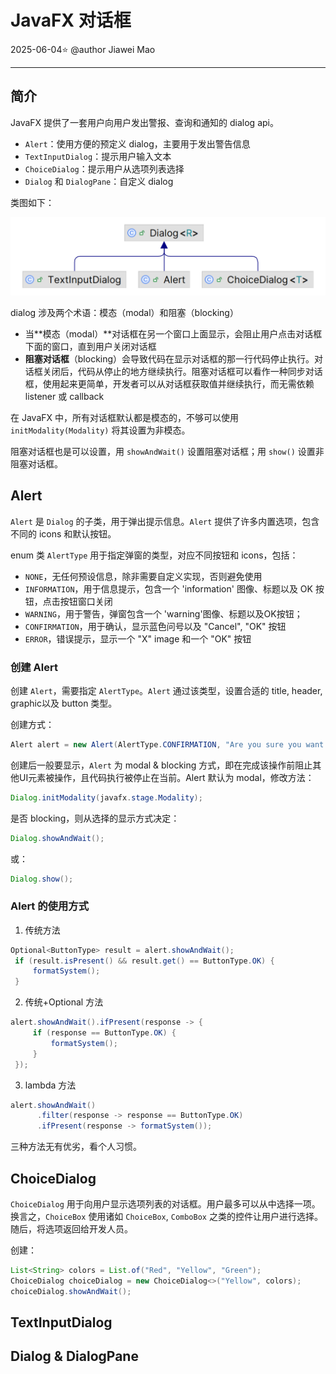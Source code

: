# JavaFX 对话框

2025-06-04⭐
@author Jiawei Mao
***
## 简介

JavaFX 提供了一套用户向用户发出警报、查询和通知的 dialog api。

- `Alert`：使用方便的预定义 dialog，主要用于发出警告信息
- `TextInputDialog`：提示用户输入文本
-  `ChoiceDialog`：提示用户从选项列表选择
- `Dialog` 和 `DialogPane`：自定义 dialog

类图如下：

![image-20250604155012555](./images/image-20250604155012555.png)

dialog 涉及两个术语：模态（modal）和阻塞（blocking）

- 当**模态（modal）**对话框在另一个窗口上面显示，会阻止用户点击对话框下面的窗口，直到用户关闭对话框
- **阻塞对话框**（blocking）会导致代码在显示对话框的那一行代码停止执行。对话框关闭后，代码从停止的地方继续执行。阻塞对话框可以看作一种同步对话框，使用起来更简单，开发者可以从对话框获取值并继续执行，而无需依赖 listener 或 callback

在 JavaFX 中，所有对话框默认都是模态的，不够可以使用 `initModality(Modality)` 将其设置为非模态。

阻塞对话框也是可以设置，用 `showAndWait()` 设置阻塞对话框；用 `show()` 设置非阻塞对话框。

## Alert

`Alert` 是 `Dialog` 的子类，用于弹出提示信息。`Alert` 提供了许多内置选项，包含不同的 icons 和默认按钮。

enum 类 `AlertType` 用于指定弹窗的类型，对应不同按钮和 icons，包括：

- `NONE`，无任何预设信息，除非需要自定义实现，否则避免使用
- `INFORMATION`，用于信息提示，包含一个 'information' 图像、标题以及 OK 按钮，点击按钮窗口关闭
- `WARNING`，用于警告，弹窗包含一个 'warning'图像、标题以及OK按钮；
- `CONFIRMATION`，用于确认，显示蓝色问号以及 "Cancel", "OK" 按钮
- `ERROR`，错误提示，显示一个 "X" image 和一个 "OK" 按钮

### 创建 Alert

创建 `Alert`，需要指定 `AlertType`。`Alert` 通过该类型，设置合适的 title, header, graphic以及 button 类型。

创建方式：

```java
Alert alert = new Alert(AlertType.CONFIRMATION, "Are you sure you want to format your system?");
```

创建后一般要显示，`Alert` 为 modal & blocking 方式，即在完成该操作前阻止其他UI元素被操作，且代码执行被停止在当前。Alert 默认为 modal，修改方法：

```java
Dialog.initModality(javafx.stage.Modality);
```

是否 blocking，则从选择的显示方式决定：

```java
Dialog.showAndWait();
```

或：

```java
Dialog.show();
```

### Alert 的使用方式

1. 传统方法

```java
Optional<ButtonType> result = alert.showAndWait();
 if (result.isPresent() && result.get() == ButtonType.OK) {
     formatSystem();
 }
```

2. 传统+Optional 方法

```java
alert.showAndWait().ifPresent(response -> {
     if (response == ButtonType.OK) {
         formatSystem();
     }
 });
```

3. lambda 方法

```java
alert.showAndWait()
      .filter(response -> response == ButtonType.OK)
      .ifPresent(response -> formatSystem());
```

三种方法无有优劣，看个人习惯。

## ChoiceDialog

`ChoiceDialog` 用于向用户显示选项列表的对话框。用户最多可以从中选择一项。换言之，`ChoiceBox` 使用诸如 `ChoiceBox`, `ComboBox` 之类的控件让用户进行选择。随后，将选项返回给开发人员。

创建：

```java
List<String> colors = List.of("Red", "Yellow", "Green");
ChoiceDialog choiceDialog = new ChoiceDialog<>("Yellow", colors);
choiceDialog.showAndWait();
```



## TextInputDialog

## Dialog & DialogPane


